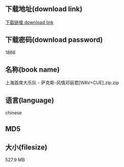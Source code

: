 ## 下载地址(download link)
[下载链接 download link](https://voluble-croquembouche-d321dc.netlify.app/?s=%E4%B8%8A%E6%B5%B7%E9%A6%96%E5%B8%AD%E5%A4%A7%E4%B9%90%E9%98%9F+-+%E8%90%A8%E5%85%8B%E6%96%AF-%E9%A3%8E%E6%83%85%E9%82%93%E4%B8%BD%E5%90%9B%5BWAV%2BCUE%5D.zip)

## 下载密码(download password)
1866

## 名称(book name)
上海首席大乐队 - 萨克斯-风情邓丽君[WAV+CUE].zip.zip

## 语言(language)
chinese

## MD5


## 大小(filesize)
527.9 MB
